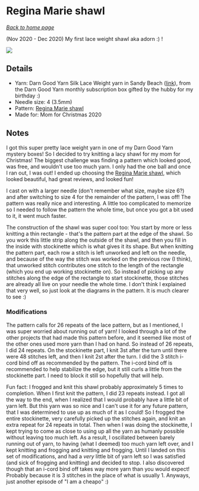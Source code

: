 # Regina Marie shawl

[*Back to home page*](..)

(Nov 2020 - Dec 2020) My first lace weight shawl aka adorn :) ! 

<img src="media/regina_marie.jpg" style="max-width: 100%" />

## Details
- Yarn: Darn Good Yarn Silk Lace Weight yarn in Sandy Beach ([link](https://www.darngoodyarn.com/products/lace-weight-silk-yarn?variant=869997445126)), from the Darn Good Yarn monthly subscription box gifted by the hubby for my birthday :) 
- Needle size: 4 (3.5mm) 
- Pattern: [Regina Marie shawl](https://www.ravelry.com/patterns/library/regina-marie)
- Made for: Mom for Christmas 2020

## Notes
I got this super pretty lace weight yarn in one of my Darn Good Yarn mystery boxes! So I decided to try knitting a lacy shawl for my mom for Christmas! The biggest challenge was finding a pattern which looked good, was free, and wouldn't use too much yarn. I only had the one ball and once I ran out, I was out! I ended up choosing the [Regina Marie shawl](https://www.ravelry.com/patterns/library/regina-marie), which looked beautiful, had great reviews, and looked fun! 

I cast on with a larger needle (don't remember what size, maybe size 6?) and after switching to size 4 for the remainder of the pattern, I was off! The pattern was really nice and interesting. A little too complicated to memorize so I needed to follow the pattern the whole time, but once you got a bit used to it, it went much faster. 

The construction of the shawl was super cool too: You start by more or less knitting a thin rectangle - that's the pattern part at the edge of the shawl. So you work this little strip along the outside of the shawl, and then you fill in the inside with stockinette which is what gives it its shape. But when knitting the pattern part, each row a stitch is left unworked and left on the needle, and because of the way the stitch was worked on the previous row (I think), that unworked stitch contributes one stitch to the length of the rectangle (which you end up working stockinette on). So instead of picking up any stitches along the edge of the rectangle to start stockinette, those stitches are already all live on your needle the whole time. I don't think I explained that very well, so just look at the diagrams in the pattern. It is much clearer to see :) 

### Modifications

The pattern calls for 26 repeats of the lace pattern, but as I mentioned, I was super worried about running out of yarn! I looked through a lot of the other projects that had made this pattern before, and it seemed like most of the other ones used more yarn than I had on hand. So instead of 26 repeats, I did 24 repeats. On the stockinette part, I knit 3st after the turn until there were 48 stitches left, and then I knit 2st after the turn. I did the 3 stitch i-cord bind off as recommended by the pattern. The i-cord bind off is recommended to help stabilize the edge, but it still curls a little from the stockinette part. I need to block it still so hopefully that will help. 

Fun fact: I frogged and knit this shawl probably approximately 5 times to completion. When I first knit the pattern, I did 23 repeats instead. I got all the way to the end, when I realized that I would probably have a little bit of yarn left. But this yarn was so nice and I can't use it for any future pattern, that I was determined to use up as much of it as I could! So I frogged the entire stockinette, very carefully picked up the stitches again, and knit an extra repeat for 24 repeats in total. Then when I was doing the stockinette, I kept trying to come as close to using up all the yarn as humanly possible without leaving too much left. As a result, I oscillated between barely running out of yarn, to having (what I deemed) too much yarn left over, and I kept knitting and frogging and knitting and frogging. Until I landed on this set of modifications, and had a *very* little bit of yarn left so I was satisfied (and sick of frogging and knitting) and decided to stop. I also discovered though that an i-cord bind off takes way more yarn than you would expect! Probably because it is 3 stitches in the place of what is usually 1. Anyways, just another episode of "I am a cheapo" :) 
